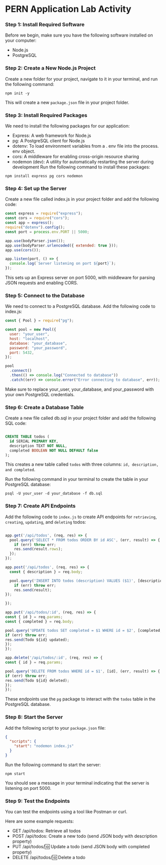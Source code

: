 # PERN Application Lab Activity

### Step 1: Install Required Software

Before we begin, make sure you have the following software installed on your computer:

- Node.js
- PostgreSQL

### Step 2: Create a New Node.js Project

Create a new folder for your project, navigate to it in your terminal, and run the following command:

```
npm init -y
```

This will create a new `package.json` file in your project folder.

### Step 3: Install Required Packages

We need to install the following packages for our application:

- Express: A web framework for Node.js
- pg: A PostgreSQL client for Node.js
- dotenv: To load environment variables from a . env file into the process. env object.
- cors: A middleware for enabling cross-origin resource sharing
- nodemon (dev): A utility for automatically restarting the server during development
  Run the following command to install these packages:

```
npm install express pg cors nodemon
```

### Step 4: Set up the Server

Create a new file called index.js in your project folder and add the following code:

```js
const express = require("express");
const cors = require("cors");
const app = express();
require("dotenv").config();
const port = process.env.PORT || 5000;

app.use(bodyParser.json());
app.use(bodyParser.urlencoded({ extended: true }));
app.use(cors());

app.listen(port, () => {
  console.log(`Server listening on port ${port}`);
});
```

This sets up an Express server on port 5000, with middleware for parsing JSON requests and enabling CORS.

### Step 5: Connect to the Database

We need to connect to a PostgreSQL database. Add the following code to index.js:

```js
const { Pool } = require("pg");

const pool = new Pool({
  user: "your_user",
  host: "localhost",
  database: "your_database",
  password: "your_password",
  port: 5432,
});

pool
  .connect()
  .then(() => console.log("Connected to database"))
  .catch((err) => console.error("Error connecting to database", err));
```

Make sure to replace your_user, your_database, and your_password with your own PostgreSQL credentials.

### Step 6: Create a Database Table

Create a new file called db.sql in your project folder and add the following SQL code:

```sql

CREATE TABLE todos (
  id SERIAL PRIMARY KEY,
  description TEXT NOT NULL,
  completed BOOLEAN NOT NULL DEFAULT false
);
```

This creates a new table called `todos` with three columns: `id, description, and completed`.

Run the following command in your terminal to create the table in your PostgreSQL database:

```
psql -U your_user -d your_database -f db.sql
```

### Step 7: Create API Endpoints

Add the following code to `index.js` to create API endpoints for `retrieving`, `creating`, `updating`, and `deleting` todos:

```js

app.get('/api/todos', (req, res) => {
  pool.query('SELECT * FROM todos ORDER BY id ASC', (err, result) => {
    if (err) throw err;
    res.send(result.rows);
  });
});

app.post('/api/todos', (req, res) => {
  const { description } = req.body;

  pool.query('INSERT INTO todos (description) VALUES ($1)', [description], (err, result) => {
    if (err) throw err;
    res.send(result);
});

});

app.put('/api/todos/:id', (req, res) => {
const { id } = req.params;
const { completed } = req.body;

pool.query('UPDATE todos SET completed = $1 WHERE id = $2', [completed, id], (err, result) => {
if (err) throw err;
res.send(Todo ${id} updated);
});
});

app.delete('/api/todos/:id', (req, res) => {
const { id } = req.params;

pool.query('DELETE FROM todos WHERE id = $1', [id], (err, result) => {
if (err) throw err;
res.send(Todo ${id} deleted);
});
});
```

These endpoints use the `pg` package to interact with the `todos` table in the PostgreSQL database.

### Step 8: Start the Server

Add the following script to your `package.json` file:

```json
{
  "scripts": {
    "start": "nodemon index.js"
  }
}
```

Run the following command to start the server:

```
npm start
```

You should see a message in your terminal indicating that the server is listening on port 5000.

### Step 9: Test the Endpoints

You can test the endpoints using a tool like Postman or curl.

Here are some example requests:

- GET /api/todos: Retrieve all todos
- POST /api/todos: Create a new todo (send JSON body with description property)
- PUT /api/todos/:id: Update a todo (send JSON body with completed property)
- DELETE /api/todos/:id: Delete a todo
